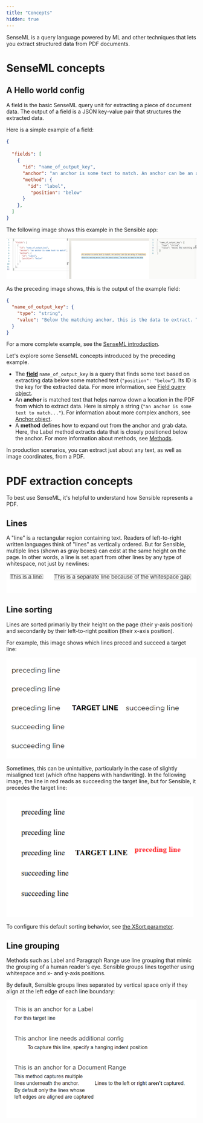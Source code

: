 ```yaml
---
title: "Concepts"
hidden: true
---
```


SenseML is a query language powered by ML and other techniques that lets you extract structured data from PDF documents.

SenseML concepts
====

A Hello world config
----
A field is the basic SenseML query unit for extracting a piece of document data. The output of a field is a JSON key-value pair that structures the extracted data.  

Here is a simple example of a field: 

```json
{

  "fields": [
    {
      "id": "name_of_output_key",
      "anchor": "an anchor is some text to match. An anchor can be an array of matches",
      "method": {
        "id": "label",
         "position": "below"
      }
    },
  ]
}
```

The following image shows this example in the Sensible app:

![](https://raw.githubusercontent.com/sensible-hq/sensible-docs/main/readme-sync/assets/v0/images/basic_field.png)

As the preceding image shows, this is the output of the example field: 

```json
{
  "name_of_output_key": {
    "type": "string",
    "value": "Below the matching anchor, this is the data to extract. The anchor is a label for this data."
  }
}
```

 For a more complete example, see the [SenseML introduction](doc:senseml-reference-introduction).

Let's explore some SenseML concepts introduced by the preceding example.

- The [**field**]() `name_of_output_key` is a query that finds some text  based on extracting data below some matched text (`"position": "below"`). Its ID is the key for the extracted data. For more information, see [Field query object](doc:field-query-object).
- An **anchor** is matched text that helps narrow down a location in the PDF from which to extract data. Here is simply a string (`"an anchor is some text to match..."`). For information about more complex anchors, see [Anchor object](doc:anchor).
- A **method** defines how to expand out from the anchor and grab data. Here, the Label method extracts data that is closely positioned below the anchor. For more information about methods, see [Methods](doc:methods).

In production scenarios, you can extract just about any text, as well as image coordinates, from a PDF.

PDF extraction concepts
===

To best use SenseML, it's helpful to understand how Sensible represents a PDF.

Lines
----

 A "line" is a rectangular region containing text.  Readers of left-to-right written languages think of "lines"  as vertically ordered. But for Sensible, multiple lines  (shown as gray boxes) can exist at the same height on the page. In other words, a line is set apart from other lines by any type of whitespace,  not just by newlines:

![](https://raw.githubusercontent.com/sensible-hq/sensible-docs/main/readme-sync/assets/v0/images/line_concept.png)


Line sorting
----

Lines are sorted primarily by their height on the page (their y-axis position) and secondarily by their left-to-right position (their x-axis position).

For example, this image shows which lines preced and succeed a target line:

![](https://raw.githubusercontent.com/sensible-hq/sensible-docs/main/readme-sync/assets/v0/images/line_sort_example_1.png)

Sometimes, this can be unintuitive, particularly in the case of slightly misaligned text (which oftne happens with handwriting). In the following image, the line in red reads as succeeding the target line, but for Sensible, it precedes the target line:

![](https://raw.githubusercontent.com/sensible-hq/sensible-docs/main/readme-sync/assets/v0/images/line_sort_example_2.png)

To configure this default sorting behavior, see [the XSort parameter](doc:method).

Line grouping
---

Methods such as Label and Paragraph Range use line grouping that mimic the grouping of  a human reader's eye.  Sensible groups lines together using whitespace and x- and y-axis positions.

By default, Sensible groups lines separated by vertical space only if they align at the left edge of each line boundary:

![](https://raw.githubusercontent.com/sensible-hq/sensible-docs/main/readme-sync/assets/v0/images/line_grouping_example.png)







